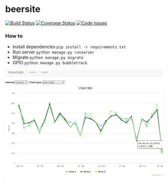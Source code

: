 # beersite

[![Build Status](https://travis-ci.org/poohzrn/beersite.svg?branch=master)](https://travis-ci.org/poohzrn/beersite)
[![Coverage Status](https://coveralls.io/repos/github/poohzrn/beersite/badge.svg?branch=master)](https://coveralls.io/github/poohzrn/beersite?branch=master)
[![Code Issues](https://www.quantifiedcode.com/api/v1/project/91316909ddd746f493856aae5e5f4837/badge.svg)](https://www.quantifiedcode.com/app/project/91316909ddd746f493856aae5e5f4837)

### How to


- Install dependencies `pip install -r requirements.txt`
- Run server `python manage.py runserver`
- Migrate `python manage.py migrate`
- GPIO `python manage.py bubbletrack`

![./pics/demo.gif](./pics/demo.gif)
